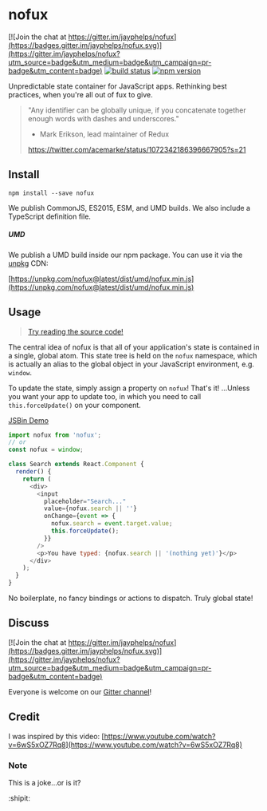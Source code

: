 # nofux
[![Join the chat at https://gitter.im/jayphelps/nofux](https://badges.gitter.im/jayphelps/nofux.svg)](https://gitter.im/jayphelps/nofux?utm_source=badge&utm_medium=badge&utm_campaign=pr-badge&utm_content=badge)
[![build status](https://img.shields.io/travis/reactjs/redux/master.svg)](https://travis-ci.org/jayphelps/nofux)
[![npm version](https://img.shields.io/npm/v/nofux.svg)](https://www.npmjs.com/package/nofux)

Unpredictable state container for JavaScript apps. Rethinking best practices, when you're all out of fux to give.

> "Any identifier can be globally unique, if you concatenate together enough words with dashes and underscores."
> - Mark Erikson, lead maintainer of Redux
> 
> https://twitter.com/acemarke/status/1072342186396667905?s=21

## Install

```
npm install --save nofux
```

We publish CommonJS, ES2015, ESM, and UMD builds. We also include a TypeScript definition file.

##### UMD

We publish a UMD build inside our npm package. You can use it via the [unpkg](https://unpkg.com/) CDN:

[https://unpkg.com/nofux@latest/dist/umd/nofux.min.js](https://unpkg.com/nofux@latest/dist/umd/nofux.min.js)

## Usage

> [Try reading the source code!](https://github.com/jayphelps/nofux/blob/master/src/index.ts)

The central idea of nofux is that all of your application's state is contained in a single, global atom. This state tree is held on the `nofux` namespace, which is actually an alias to the global object in your JavaScript environment, e.g. `window`.

To update the state, simply assign a property on `nofux`! That's it! ...Unless you want your app to update too, in which you need to call `this.forceUpdate()` on your component.

[JSBin Demo](http://jsbin.com/kokivar/edit?js,output)

```js
import nofux from 'nofux';
// or
const nofux = window;

class Search extends React.Component {
  render() {
    return (
      <div>
        <input
          placeholder="Search..."
          value={nofux.search || ''}
          onChange={event => {
            nofux.search = event.target.value;
            this.forceUpdate();
          }}
        />
        <p>You have typed: {nofux.search || '(nothing yet)'}</p>
      </div>
    );
  }
}
```

No boilerplate, no fancy bindings or actions to dispatch. Truly global state!

## Discuss

[![Join the chat at https://gitter.im/jayphelps/nofux](https://badges.gitter.im/jayphelps/nofux.svg)](https://gitter.im/jayphelps/nofux?utm_source=badge&utm_medium=badge&utm_campaign=pr-badge&utm_content=badge)

Everyone is welcome on our [Gitter channel](https://gitter.im/jayphelps/nofux?utm_source=badge&utm_medium=badge&utm_campaign=pr-badge&utm_content=badge)!

## Credit

I was inspired by this video: [https://www.youtube.com/watch?v=6wS5xOZ7Rq8](https://www.youtube.com/watch?v=6wS5xOZ7Rq8)

### Note

This is a joke...or is it?

:shipit:
